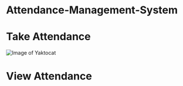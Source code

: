 # Attendance-Management-System
# Take Attendance
![Image of Yaktocat](https://octodex.github.com/images/yaktocat.png)

# View Attendance
